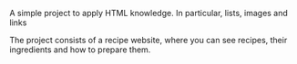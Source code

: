 A simple project to apply HTML knowledge.
In particular, lists, images and links

The project consists of a recipe website, where you can see recipes, their ingredients and how to prepare them.